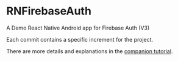 # RNFirebaseAuth
A Demo React Native Android app for Firebase Auth (V3)

Each commit contains a specific increment for the project.

There are more details and explanations in the [companion tutorial](http://bitvbit.blogspot.com/2016/07/firebase-auth-with-react-native.html).
